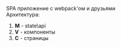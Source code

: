SPA приложение с webpack'ом и друзьями<br>
Архитектура:<br>
1. <b>M</b> - state\api
1. <b>V</b> - компоненты
1. <b>C</b> - страницы